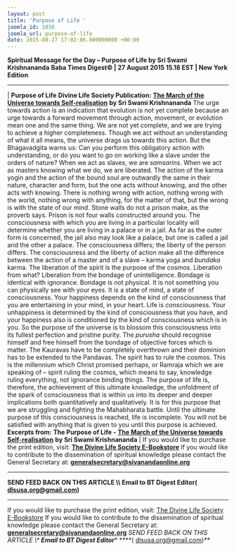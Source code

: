 ```yaml
---
layout: post
title: 'Purpose of Life '
joomla_id: 1038
joomla_url: purpose-of-life
date: 2015-08-27 17:02:06.000000000 +00:00
---
```

**Spiritual Message for the Day – Purpose of Life by Sri Swami Krishnananda**
 **Baba Times Digest© | 27 August 2015 15.18 EST | New York Edition**
* * *
| 
**Purpose of Life**
**Divine Life Society Publication:** [**The March of the Universe towards Self-realisation**](http://www.swami-krishnananda.org/disc/disc_284.html) **by Sri Swami Krishnananda**
The urge towards action is an indication that evolution is not yet complete because an urge towards a forward movement through action, movement, or evolution mean one and the same thing. We are not yet complete, and we are trying to achieve a higher completeness. Though we act without an understanding of what it all means, the universe drags us towards this action. But the Bhagavadgita warns us: Can you perform this obligatory action with understanding, or do you want to go on working like a slave under the orders of nature?
When we act as slaves, we are _samsarins_. When we act as masters knowing what we do, we are liberated. The action of the karma yogin and the action of the bound soul are outwardly the same in their nature, character and form, but the one acts without knowing, and the other acts with knowing. There is nothing wrong with action, nothing wrong with the world, nothing wrong with anything, for the matter of that, but the wrong is with the state of our mind. Stone walls do not a prison make, as the proverb says. Prison is not four walls constructed around you. The consciousness with which you are living in a particular locality will determine whether you are living in a palace or in a jail. As far as the outer form is concerned, the jail also may look like a palace, but one is called a jail and the other a palace. The consciousness differs; the liberty of the person differs. The consciousness and the liberty of action make all the difference between the action of a master and of a slave – karma yoga and _bundaka_ karma.
The liberation of the spirit is the purpose of the cosmos. Liberation from what? Liberation from the bondage of unintelligence. Bondage is identical with ignorance. Bondage is not physical. It is not something you can physically see with your eyes. It is a state of mind, a state of consciousness. Your happiness depends on the kind of consciousness that you are entertaining in your mind, in your heart. Life is consciousness. Your unhappiness is determined by the kind of consciousness that you have, and your happiness also is conditioned by the kind of consciousness which is in you. So the purpose of the universe is to blossom this consciousness into its fullest perfection and pristine purity. The _purusha_ should recognise himself and free himself from the bondage of objective forces which is matter. The Kauravas have to be completely overthrown and their dominion has to be extended to the Pandavas. The spirit has to rule the cosmos. This is the millennium which Christ promised perhaps, or Ramraja which we are speaking of – spirit ruling the cosmos, which means to say, knowledge ruling everything, not ignorance binding things.
The purpose of life is, therefore, the achievement of this ultimate knowledge, the unfoldment of the spark of consciousness that is within us into its deeper and deeper implications both quantitatively and qualitatively. It is for this purpose that we are struggling and fighting the Mahabharata battle. Until the ultimate purpose of this consciousness is reached, life is incomplete. You will not be satisfied with anything that is given to you until this purpose is achieved.
**Excerpts from:**  **The Purpose of Life -** [**The March of the Universe towards Self-realisation**](http://www.swami-krishnananda.org/disc/disc_284.html) **by Sri Swami Krishnananda**
 |
If you would like to purchase the print edition, visit: **[The Divine Life Society E-Bookstore](http://www.dlshq.org/download/download.htm)**
If you would like to contribute to the dissemination of spiritual knowledge please contact the General Secretary at: [](mailto:%20%3Cscript%20type=%27text/javascript%27%3E%20%3C%21--%20var%20prefix%20=%20%27ma%27%20+%20%27il%27%20+%20%27to%27;%20var%20path%20=%20%27hr%27%20+%20%27ef%27%20+%20%27=%27;%20var%20addy57016%20=%20%27generalsecretary%27%20+%20%27@%27;%20addy57016%20=%20addy57016%20+%20%27sivanandaonline%27%20+%20%27.%27%20+%20%27org%27;%20document.write%28%27%3Ca%20%27%20+%20path%20+%20%27%5C%27%27%20+%20prefix%20+%20%27:%27%20+%20addy57016%20+%20%27%5C%27%3E%27%29;%20document.write%28addy57016%29;%20document.write%28%27%3C%5C/a%3E%27%29;%20//--%3E%5Cn%20%3C/script%3E%3Cscript%20type=%27text/javascript%27%3E%20%3C%21--%20document.write%28%27%3Cspan%20style=%5C%27display:%20none;%5C%27%3E%27%29;%20//--%3E%20%3C/script%3EThis%20email%20address%20is%20being%20protected%20from%20spambots.%20You%20need%20JavaScript%20enabled%20to%20view%20it.%20%3Cscript%20type=%27text/javascript%27%3E%20%3C%21--%20document.write%28%27%3C/%27%29;%20document.write%28%27span%3E%27%29;%20//--%3E%20%3C/script%3E?subject=Contribution%20to%20Dissemination%20of%20Spiritual%20Knowledge) **generalsecretary@sivanandaonline.org**
****
**SEND FEED BACK ON THIS ARTICLE \\\ Email to BT Digest Editor[](mailto:%20%3Cscript%20type=%27text/javascript%27%3E%20%3C%21--%20var%20prefix%20=%20%27ma%27%20+%20%27il%27%20+%20%27to%27;%20var%20path%20=%20%27hr%27%20+%20%27ef%27%20+%20%27=%27;%20var%20addy72654%20=%20%27dlsusa.org%27%20+%20%27@%27;%20addy72654%20=%20addy72654%20+%20%27gmail%27%20+%20%27.%27%20+%20%27com%27;%20document.write%28%27%3Ca%20%27%20+%20path%20+%20%27%5C%27%27%20+%20prefix%20+%20%27:%27%20+%20addy72654%20+%20%27%5C%27%3E%27%29;%20document.write%28addy72654%29;%20document.write%28%27%3C%5C/a%3E%27%29;%20//--%3E%5Cn%20%3C/script%3E%3Cscript%20type=%27text/javascript%27%3E%20%3C%21--%20document.write%28%27%3Cspan%20style=%5C%27display:%20none;%5C%27%3E%27%29;%20//--%3E%20%3C/script%3EThis%20email%20address%20is%20being%20protected%20from%20spambots.%20You%20need%20JavaScript%20enabled%20to%20view%20it.%20%3Cscript%20type=%27text/javascript%27%3E%20%3C%21--%20document.write%28%27%3C/%27%29;%20document.write%28%27span%3E%27%29;%20//--%3E%20%3C/script%3E?subject=DLS%20Posts)( [dlsusa.org@gmail.com](mailto:dlsusa.org@gmail.com))**
* * *
  
If you would like to purchase the print edition, visit: [The Divine Life Society E-Bookstore](http://www.dlshq.org/download/download.htm)
If you would like to contribute to the dissemination of spiritual knowledge please contact the General Secretary at: **[generalsecretary@sivanandaonline.org](mailto:generalsecretary@sivanandaonline.org)**
**SEND FEED BACK ON THIS ARTICLE \\\**  **Email to BT Digest Editor**** [](mailto:%20%3Cscript%20type=%27text/javascript%27%3E%20%3C%21--%20var%20prefix%20=%20%27ma%27%20+%20%27il%27%20+%20%27to%27;%20var%20path%20=%20%27hr%27%20+%20%27ef%27%20+%20%27=%27;%20var%20addy72654%20=%20%27dlsusa.org%27%20+%20%27@%27;%20addy72654%20=%20addy72654%20+%20%27gmail%27%20+%20%27.%27%20+%20%27com%27;%20document.write%28%27%3Ca%20%27%20+%20path%20+%20%27%5C%27%27%20+%20prefix%20+%20%27:%27%20+%20addy72654%20+%20%27%5C%27%3E%27%29;%20document.write%28addy72654%29;%20document.write%28%27%3C%5C/a%3E%27%29;%20//--%3E%5Cn%20%3C/script%3E%3Cscript%20type=%27text/javascript%27%3E%20%3C%21--%20document.write%28%27%3Cspan%20style=%5C%27display:%20none;%5C%27%3E%27%29;%20//--%3E%20%3C/script%3EThis%20email%20address%20is%20being%20protected%20from%20spambots.%20You%20need%20JavaScript%20enabled%20to%20view%20it.%20%3Cscript%20type=%27text/javascript%27%3E%20%3C%21--%20document.write%28%27%3C/%27%29;%20document.write%28%27span%3E%27%29;%20//--%3E%20%3C/script%3E?subject=DLS%20Posts)****( [dlsusa.org@gmail.com](mailto:dlsusa.org@gmail.com))**  
